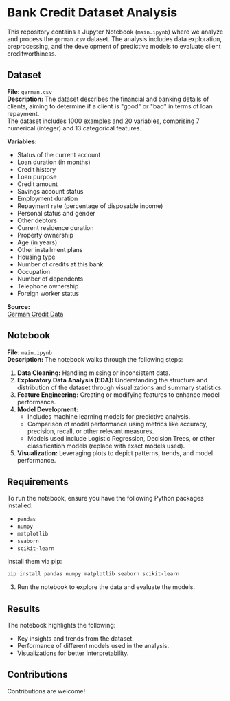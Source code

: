 
# Bank Credit Dataset Analysis

This repository contains a Jupyter Notebook (`main.ipynb`) where we analyze and process the `german.csv` dataset. 
The analysis includes data exploration, preprocessing, and the development of predictive models to evaluate client creditworthiness.

## Dataset

**File:** `german.csv`  
**Description:** The dataset describes the financial and banking details of clients, aiming to determine if a client is "good" or "bad" in terms of loan repayment.  
The dataset includes 1000 examples and 20 variables, comprising 7 numerical (integer) and 13 categorical features.  

**Variables:**  
- Status of the current account  
- Loan duration (in months)  
- Credit history  
- Loan purpose  
- Credit amount  
- Savings account status  
- Employment duration  
- Repayment rate (percentage of disposable income)  
- Personal status and gender  
- Other debtors  
- Current residence duration  
- Property ownership  
- Age (in years)  
- Other installment plans  
- Housing type  
- Number of credits at this bank  
- Occupation  
- Number of dependents  
- Telephone ownership  
- Foreign worker status  

**Source:**  
[German Credit Data](https://raw.githubusercontent.com/jbrownlee/Datasets/master/german.csv)

## Notebook

**File:** `main.ipynb`  
**Description:** The notebook walks through the following steps:
1. **Data Cleaning:** Handling missing or inconsistent data.
2. **Exploratory Data Analysis (EDA):** Understanding the structure and distribution of the dataset through visualizations and summary statistics.
3. **Feature Engineering:** Creating or modifying features to enhance model performance.
4. **Model Development:**
   - Includes machine learning models for predictive analysis.
   - Comparison of model performance using metrics like accuracy, precision, recall, or other relevant measures.
   - Models used include Logistic Regression, Decision Trees, or other classification models (replace with exact models used).
5. **Visualization:** Leveraging plots to depict patterns, trends, and model performance.

## Requirements

To run the notebook, ensure you have the following Python packages installed:
- `pandas`
- `numpy`
- `matplotlib`
- `seaborn`
- `scikit-learn` 

Install them via pip:
```bash
pip install pandas numpy matplotlib seaborn scikit-learn
```

3. Run the notebook to explore the data and evaluate the models.

## Results

The notebook highlights the following:
- Key insights and trends from the dataset.
- Performance of different models used in the analysis.
- Visualizations for better interpretability.

## Contributions

Contributions are welcome!
